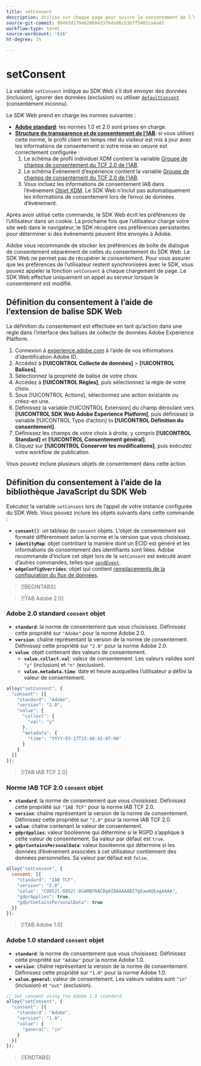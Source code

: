 ```yaml
---
title: setConsent
description: Utilisé sur chaque page pour suivre le consentement de l’utilisateur.
source-git-commit: 90493d179e620604337bda96cb3b7f5401ca4a81
workflow-type: tm+mt
source-wordcount: '616'
ht-degree: 1%

---
```


# setConsent

La variable `setConsent` indique au SDK Web s’il doit envoyer des données (inclusion), ignorer des données (exclusion) ou utiliser [`defaultConsent`](configure/defaultconsent.md) (consentement inconnu).

Le SDK Web prend en charge les normes suivantes :

* **[Adobe standard](/help/landing/governance-privacy-security/consent/adobe/overview.md)**: les normes 1.0 et 2.0 sont prises en charge.
* **[Structure de transparence et de consentement de l’IAB](/help/landing/governance-privacy-security/consent/iab/overview.md)**: si vous utilisez cette norme, le profil client en temps réel du visiteur est mis à jour avec les informations de consentement si votre mise en oeuvre est correctement configurée :
   1. Le schéma de profil individuel XDM contient la variable [Groupe de champs de consentement du TCF 2.0 de l’IAB](/help/xdm/field-groups/profile/iab.md).
   1. Le schéma Événement d’expérience contient la variable [Groupe de champs de consentement du TCF 2.0 de l’IAB](/help/xdm/field-groups/event/iab.md).
   1. Vous incluez les informations de consentement IAB dans l’événement [Objet XDM](sendevent/xdm.md). Le SDK Web n’inclut pas automatiquement les informations de consentement lors de l’envoi de données d’événement.

Après avoir utilisé cette commande, le SDK Web écrit les préférences de l’utilisateur dans un cookie. La prochaine fois que l’utilisateur charge votre site web dans le navigateur, le SDK récupère ces préférences persistantes pour déterminer si des événements peuvent être envoyés à Adobe.

Adobe vous recommande de stocker les préférences de boîte de dialogue de consentement séparément de celles du consentement du SDK Web. Le SDK Web ne permet pas de récupérer le consentement. Pour vous assurer que les préférences de l’utilisateur restent synchronisées avec le SDK, vous pouvez appeler la fonction `setConsent` à chaque chargement de page. Le SDK Web effectue uniquement un appel au serveur lorsque le consentement est modifié.

## Définition du consentement à l’aide de l’extension de balise SDK Web

La définition du consentement est effectuée en tant qu’action dans une règle dans l’interface des balises de collecte de données Adobe Experience Platform.

1. Connexion à [experience.adobe.com](https://experience.adobe.com) à l’aide de vos informations d’identification Adobe ID.
1. Accédez à **[!UICONTROL Collecte de données]** > **[!UICONTROL Balises]**.
1. Sélectionnez la propriété de balise de votre choix.
1. Accédez à **[!UICONTROL Règles]**, puis sélectionnez la règle de votre choix.
1. Sous [!UICONTROL Actions], sélectionnez une action existante ou créez-en une.
1. Définissez la variable [!UICONTROL Extension] du champ déroulant vers **[!UICONTROL SDK Web Adobe Experience Platform]**, puis définissez la variable [!UICONTROL Type d’action] to **[!UICONTROL Définition du consentement]**.
1. Définissez les champs de votre choix à droite, y compris **[!UICONTROL Standard]** et **[!UICONTROL Consentement général]**.
1. Cliquez sur **[!UICONTROL Conserver les modifications]**, puis exécutez votre workflow de publication.

Vous pouvez inclure plusieurs objets de consentement dans cette action.

## Définition du consentement à l’aide de la bibliothèque JavaScript du SDK Web

Exécutez la variable `setConsent` lors de l’appel de votre instance configurée du SDK Web. Vous pouvez inclure les objets suivants dans cette commande :

* **`consent[]`**: un tableau de `consent` objets. L’objet de consentement est formaté différemment selon la norme et la version que vous choisissez.
* **`identityMap`**: objet contrôlant la manière dont un ECID est généré et les informations de consentement des identifiants sont liées. Adobe recommande d’inclure cet objet lors de la `setConsent` est exécuté avant d’autres commandes, telles que [`sendEvent`](sendevent/overview.md).
* **`edgeConfigOverrides`**: objet qui contient [remplacements de la configuration du flux de données](datastream-overrides.md).

>[!BEGINTABS]

>[!TAB Adobe 2.0]

### Adobe 2.0 standard `consent` objet

* **`standard`**: la norme de consentement que vous choisissez. Définissez cette propriété sur `"Adobe"` pour la norme Adobe 2.0.
* **`version`**: chaîne représentant la version de la norme de consentement. Définissez cette propriété sur `"2.0"` pour la norme Adobe 2.0.
* **`value`**: objet contenant des valeurs de consentement.
   * **`value.collect.val`**: valeur de consentement. Les valeurs valides sont `"y"` (inclusion) et `"n"` (exclusion).
   * **`value.metadata.time`**: date et heure auxquelles l’utilisateur a défini la valeur de consentement.

```js
alloy("setConsent", {
  "consent": [{
    "standard": "Adobe",
    "version": "2.0",
    "value": {
      "collect": {
        "val": "y"
      },
      "metadata": {
        "time": "YYYY-03-17T15:48:42-07:00"
      }
    }
  }]
});
```

>[!TAB IAB TCF 2.0]

### Norme IAB TCF 2.0 `consent` objet

* **`standard`**: la norme de consentement que vous choisissez. Définissez cette propriété sur `"IAB TCF"` pour la norme IAB TCF 2.0.
* **`version`**: chaîne représentant la version de la norme de consentement. Définissez cette propriété sur `"2.0"` pour la norme IAB TCF 2.0.
* **`value`**: chaîne contenant la valeur de consentement.
* **`gdprApplies`**: valeur booléenne qui détermine si le RGPD s’applique à cette valeur de consentement. Sa valeur par défaut est `true`.
* **`gdprContainsPersonalData`**: valeur booléenne qui détermine si les données d’événement associées à cet utilisateur contiennent des données personnelles. Sa valeur par défaut est `false`.

```js
alloy("setConsent", {
  consent: [{
    "standard": "IAB TCF",
    "version": "2.0",
    "value": "CO052l-O052l-DGAMBFRACBgAIBAAAAABIYgEawAQEagAAAA",
    "gdprApplies": true,
    "gdprContainsPersonalData": true
  }]
});
```

>[!TAB Adobe 1.0]

### Adobe 1.0 standard `consent` objet

* **`standard`**: la norme de consentement que vous choisissez. Définissez cette propriété sur `"Adobe"` pour la norme Adobe 1.0.
* **`version`**: chaîne représentant la version de la norme de consentement. Définissez cette propriété sur `"1.0"` pour la norme Adobe 1.0.
* **`value.general`**: valeur de consentement. Les valeurs valides sont `"in"` (inclusion) et `"out"` (exclusion).

```js
// Set consent using the Adobe 1.0 standard
alloy("setConsent", {
  "consent": [{
    "standard": "Adobe",
    "version": "1.0",
    "value": {
      "general": "in"
    }
  }]
});
```

>[!ENDTABS]
